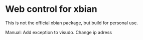 Web control for xbian
=====================
This is not the official xbian package, but build for personal use.

Manual: Add exception to visudo. 
Change ip adress
